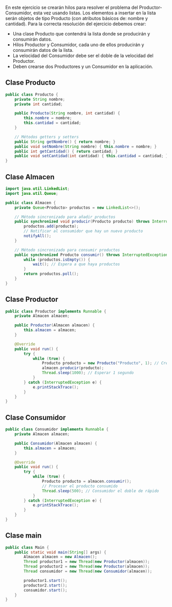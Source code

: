 En este ejercicio se crearán hilos para resolver el problema del Productor-Consumidor, esta vez usando
listas. Los elementos a insertar en la lista serán objetos de tipo Producto (con atributos básicos de: nombre
y cantidad).
Para la correcta resolución del ejercicio debemos crear:
- Una clase Producto que contendrá la lista donde se producirán y consumirán datos.
- Hilos Productor y Consumidor, cada uno de ellos producirán y consumirán datos de la lista.
- La velocidad del Consumidor debe ser el doble de la velocidad del Productor.
- Deben crearse dos Productores y un Consumidor en la aplicación.

## Clase Producto

~~~java
public class Producto {
    private String nombre;
    private int cantidad;

    public Producto(String nombre, int cantidad) {
        this.nombre = nombre;
        this.cantidad = cantidad;
    }

    // Métodos getters y setters
    public String getNombre() { return nombre; }
    public void setNombre(String nombre) { this.nombre = nombre; }
    public int getCantidad() { return cantidad; }
    public void setCantidad(int cantidad) { this.cantidad = cantidad; }
}
~~~

## Clase Almacen

~~~java
import java.util.LinkedList;
import java.util.Queue;

public class Almacen {
    private Queue<Producto> productos = new LinkedList<>();

    // Método sincronizado para añadir productos
    public synchronized void producir(Producto producto) throws InterruptedException {
        productos.add(producto);
        // Notificar al consumidor que hay un nuevo producto
        notifyAll();
    }

    // Método sincronizado para consumir productos
    public synchronized Producto consumir() throws InterruptedException {
        while (productos.isEmpty()) {
            wait(); // Espera a que haya productos
        }
        return productos.poll();
    }
}
~~~

## Clase Productor

~~~java
public class Productor implements Runnable {
    private Almacen almacen;

    public Productor(Almacen almacen) {
        this.almacen = almacen;
    }

    @Override
    public void run() {
        try {
            while (true) {
                Producto producto = new Producto("Producto", 1); // Crear nuevo producto
                almacen.producir(producto);
                Thread.sleep(1000); // Esperar 1 segundo
            }
        } catch (InterruptedException e) {
            e.printStackTrace();
        }
    }
}
~~~

## Clase Consumidor

~~~java
public class Consumidor implements Runnable {
    private Almacen almacen;

    public Consumidor(Almacen almacen) {
        this.almacen = almacen;
    }

    @Override
    public void run() {
        try {
            while (true) {
                Producto producto = almacen.consumir();
                // Procesar el producto consumido
                Thread.sleep(500); // Consumidor el doble de rápido
            }
        } catch (InterruptedException e) {
            e.printStackTrace();
        }
    }
}
~~~

## Clase main

~~~java
public class Main {
    public static void main(String[] args) {
        Almacen almacen = new Almacen();
        Thread productor1 = new Thread(new Productor(almacen));
        Thread productor2 = new Thread(new Productor(almacen));
        Thread consumidor = new Thread(new Consumidor(almacen));

        productor1.start();
        productor2.start();
        consumidor.start();
    }
}
~~~